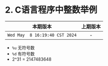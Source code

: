 # 2. C语言程序中整数举例

|本期版本|上期版本
|:---:|:---:
`Wed May  8 16:19:40 CST 2024` | -

* `%u` 无符号数
* `%d` 有符号数
* 2^31 = 2147483648
